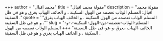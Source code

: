 +++
author = "محمد اقبال"
title = "مقولة محمد اقبال"
description = "مقولة محمد اقبال: المسلم الوثاب تعصمه من الهول السكينة ، و الخائف الهياب يغرق و هو في ظل السفينة ."
quote = '''المسلم الوثاب تعصمه من الهول السكينة ، و الخائف الهياب يغرق و هو في ظل السفينة .'''
slug = "المسلم-الوثاب-تعصمه-من-الهول-السكينة-،-و-الخائف-الهياب-يغرق-و-هو-في-ظل-السفينة"
+++
المسلم الوثاب تعصمه من الهول السكينة ، و الخائف الهياب يغرق و هو في ظل السفينة .
